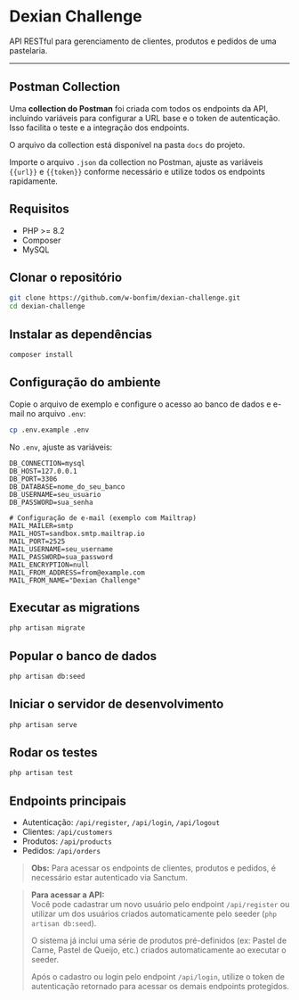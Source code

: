 # Dexian Challenge

API RESTful para gerenciamento de clientes, produtos e pedidos de uma pastelaria.

---

## Postman Collection

Uma **collection do Postman** foi criada com todos os endpoints da API, incluindo variáveis para configurar a URL base e o token de autenticação.  
Isso facilita o teste e a integração dos endpoints.

O arquivo da collection está disponível na pasta `docs` do projeto.

Importe o arquivo `.json` da collection no Postman, ajuste as variáveis `{{url}}` e `{{token}}` conforme necessário e utilize todos os endpoints rapidamente.


## Requisitos

- PHP >= 8.2
- Composer
- MySQL

## Clonar o repositório

```bash
git clone https://github.com/w-bonfim/dexian-challenge.git
cd dexian-challenge
```

## Instalar as dependências

```bash
composer install
```

## Configuração do ambiente

Copie o arquivo de exemplo e configure o acesso ao banco de dados e e-mail no arquivo `.env`:

```bash
cp .env.example .env
```

No `.env`, ajuste as variáveis:

```
DB_CONNECTION=mysql
DB_HOST=127.0.0.1
DB_PORT=3306
DB_DATABASE=nome_do_seu_banco
DB_USERNAME=seu_usuario
DB_PASSWORD=sua_senha

# Configuração de e-mail (exemplo com Mailtrap)
MAIL_MAILER=smtp
MAIL_HOST=sandbox.smtp.mailtrap.io
MAIL_PORT=2525
MAIL_USERNAME=seu_username
MAIL_PASSWORD=sua_password
MAIL_ENCRYPTION=null
MAIL_FROM_ADDRESS=from@example.com
MAIL_FROM_NAME="Dexian Challenge"
```

## Executar as migrations

```bash
php artisan migrate
```

## Popular o banco de dados

```bash
php artisan db:seed
```

## Iniciar o servidor de desenvolvimento

```bash
php artisan serve
```

## Rodar os testes

```bash
php artisan test
```

## Endpoints principais

- Autenticação: `/api/register`, `/api/login`, `/api/logout`
- Clientes: `/api/customers`
- Produtos: `/api/products`
- Pedidos: `/api/orders`

> **Obs:** Para acessar os endpoints de clientes, produtos e pedidos, é necessário estar autenticado via Sanctum.

> **Para acessar a API:**  
> Você pode cadastrar um novo usuário pelo endpoint `/api/register` ou utilizar um dos usuários criados automaticamente pelo seeder (`php artisan db:seed`).
>
> O sistema já inclui uma série de produtos pré-definidos (ex: Pastel de Carne, Pastel de Queijo, etc.) criados automaticamente ao executar o seeder.
>
> Após o cadastro ou login pelo endpoint `/api/login`, utilize o token de autenticação retornado para acessar os demais endpoints protegidos.



